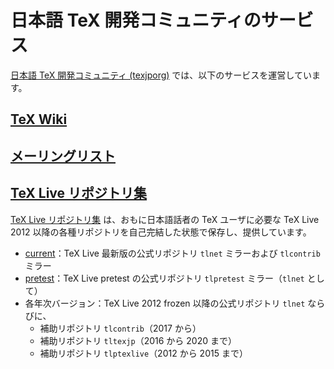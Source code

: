 # 日本語 TeX 開発コミュニティのサービス

[日本語 TeX 開発コミュニティ (texjporg)](https://texjp.org/)
では、以下のサービスを運営しています。

## [TeX Wiki](https://texwiki.texjp.org/)

## [メーリングリスト](https://ml.texjp.org/)

## [TeX Live リポジトリ集](https://texlive.texjp.org/)

[TeX Live リポジトリ集](https://texlive.texjp.org/) は、おもに日本語話者の TeX ユーザに必要な TeX Live 2012 以降の各種リポジトリを自己完結した状態で保存し、提供しています。

 * [current](https://texlive.texjp.org/current/)：TeX Live 最新版の公式リポジトリ `tlnet` ミラーおよび `tlcontrib` ミラー
 * [pretest](https://texlive.texjp.org/pretest/)：TeX Live pretest の公式リポジトリ `tlpretest` ミラー（`tlnet` として）
 * 各年次バージョン：TeX Live 2012 frozen 以降の公式リポジトリ `tlnet` ならびに、
     * 補助リポジトリ `tlcontrib`（2017 から）
     * 補助リポジトリ `tltexjp`（2016 から 2020 まで）
     * 補助リポジトリ `tlptexlive`（2012 から 2015 まで）
